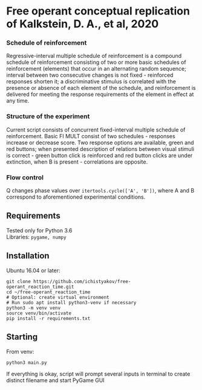 # Free operant conceptual replication of Kalkstein, D. A., et al, 2020

### Schedule of reinforcement
Regressive-interval multiple schedule of reinforcement is a compound schedule of reinforcement consisting of two or more basic schedules of reinforcement (elements) that occur in an alternating random sequence; interval between two consecutive changes is not fixed - reinforced responses shorten it; a discriminative stimulus is correlated with the presence or absence of each element of the schedule, and reinforcement is delivered for meeting the response requirements of the element in effect at any time.
### Structure of the experiment
Current script consists of concurrent fixed-interval multiple schedule of reinforcement. Basic FI MULT consist of two schedules - responses increase or decrease score. Two response options are available, green and red buttons; when presented description of relations between visual stimuli is correct - green button click is reinforced and red button clicks are under extinction, when B is present - correlations are opposite.
### Flow control
Q changes phase values over `itertools.cycle(['A', 'B'])`, where A and B correspond to aforementioned experimental conditions.</br>

## Requirements
Tested only for Python 3.6</br>
Libraries: `pygame, numpy`

## Installation
Ubuntu 16.04 or later:
```
git clone https://github.com/ichistyakov/free-operant_reaction_time.git
cd ~/free-operant_reaction_time
# Optional: create virtual environment
# Run sudo apt install python3-venv if necessary
python3 -m venv venv
source venv/bin/activate
pip install -r requirements.txt
```

## Starting
From venv:
```
python3 main.py
```
If everything is okay, script will prompt several inputs in terminal to create distinct filename and start PyGame GUI
